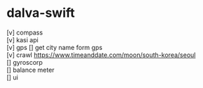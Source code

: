 # dalva-swift

[v] compass  
[v] kasi api  
[v] gps
[] get city name form gps  
[v] crawl https://www.timeanddate.com/moon/south-korea/seoul  
[] gyroscorp  
[] balance meter  
[] ui
